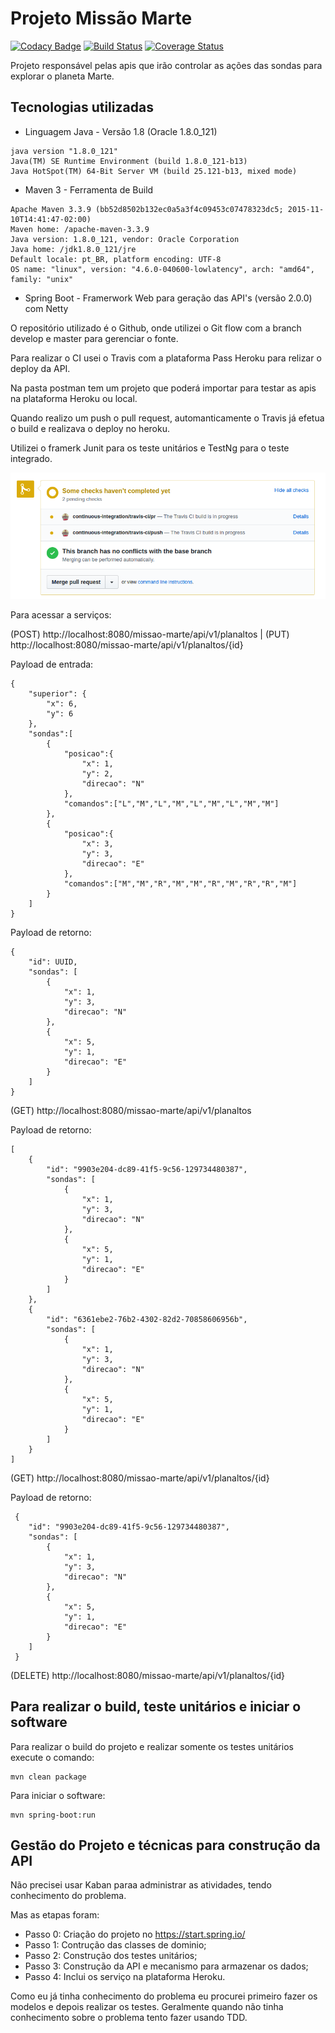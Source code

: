# Projeto Missão Marte

[![Codacy Badge](https://api.codacy.com/project/badge/Grade/24755ef707014807b75950e4aa23141d)](https://www.codacy.com/app/ander-f-silva/missao-marte?utm_source=github.com&amp;utm_medium=referral&amp;utm_content=ander-f-silva/missao-marte&amp;utm_campaign=Badge_Grade)
[![Build Status](https://travis-ci.org/ander-f-silva/missao-marte.svg?branch=master)](https://travis-ci.org/ander-f-silva/missao-marte)
[![Coverage Status](https://coveralls.io/repos/github/ander-f-silva/missao-marte/badge.svg)](https://coveralls.io/github/ander-f-silva/missao-marte)

Projeto responsável pelas apis que irão controlar as ações das sondas  para explorar o planeta Marte.
## Tecnologias utilizadas

* Linguagem Java - Versão 1.8 (Oracle 1.8.0_121)

```
java version "1.8.0_121"
Java(TM) SE Runtime Environment (build 1.8.0_121-b13)
Java HotSpot(TM) 64-Bit Server VM (build 25.121-b13, mixed mode)
```

* Maven 3 - Ferramenta de Build

```
Apache Maven 3.3.9 (bb52d8502b132ec0a5a3f4c09453c07478323dc5; 2015-11-10T14:41:47-02:00)
Maven home: /apache-maven-3.3.9
Java version: 1.8.0_121, vendor: Oracle Corporation
Java home: /jdk1.8.0_121/jre
Default locale: pt_BR, platform encoding: UTF-8
OS name: "linux", version: "4.6.0-040600-lowlatency", arch: "amd64", family: "unix"
```

* Spring Boot - Framerwork Web para geração das API's (versão 2.0.0) com Netty

O repositório utilizado é o Github, onde utilizei o Git flow com a branch develop e master para gerenciar o fonte.

Para realizar o CI usei o Travis com a plataforma Pass Heroku para relizar o deploy da API.

Na pasta postman tem um projeto que poderá importar para testar  as apis na plataforma Heroku ou local.

Quando realizo um push o pull request, automanticamente o Travis já efetua o build e realizava o deploy no heroku.

Utilizei o framerk Junit para os teste unitários e TestNg para o teste integrado.

![Travis](https://github.com/ander-f-silva/missao-marte/blob/develop/images/travis.png)

Para acessar a serviços:

(POST) http://localhost:8080/missao-marte/api/v1/planaltos | (PUT) http://localhost:8080/missao-marte/api/v1/planaltos/{id}

Payload de entrada:

```
{
	"superior": {
		"x": 6,
		"y": 6
	},
	"sondas":[
		{
			"posicao":{
				"x": 1,
				"y": 2,
				"direcao": "N"
			},
			"comandos":["L","M","L","M","L","M","L","M","M"]
		},
		{
			"posicao":{
				"x": 3,
				"y": 3,
				"direcao": "E"
			},
			"comandos":["M","M","R","M","M","R","M","R","R","M"]
		}
	]
}
```

Payload de retorno:

```
{
    "id": UUID,
    "sondas": [
        {
            "x": 1,
            "y": 3,
            "direcao": "N"
        },
        {
            "x": 5,
            "y": 1,
            "direcao": "E"
        }
    ]
}
```

(GET) http://localhost:8080/missao-marte/api/v1/planaltos

Payload de retorno:

```
[
    {
        "id": "9903e204-dc89-41f5-9c56-129734480387",
        "sondas": [
            {
                "x": 1,
                "y": 3,
                "direcao": "N"
            },
            {
                "x": 5,
                "y": 1,
                "direcao": "E"
            }
        ]
    },
    {
        "id": "6361ebe2-76b2-4302-82d2-70858606956b",
        "sondas": [
            {
                "x": 1,
                "y": 3,
                "direcao": "N"
            },
            {
                "x": 5,
                "y": 1,
                "direcao": "E"
            }
        ]
    }
]
```

(GET) http://localhost:8080/missao-marte/api/v1/planaltos/{id}

Payload de retorno:

```
 {
    "id": "9903e204-dc89-41f5-9c56-129734480387",
    "sondas": [
        {
            "x": 1,
            "y": 3,
            "direcao": "N"
        },
        {
            "x": 5,
            "y": 1,
            "direcao": "E"
        }
    ]
 }
```

(DELETE) http://localhost:8080/missao-marte/api/v1/planaltos/{id}

## Para realizar o build, teste unitários e iniciar o software

Para realizar o build do projeto e realizar somente os testes unitários execute o comando:

```
mvn clean package
```

Para iniciar o software:

```
mvn spring-boot:run
```

## Gestão do Projeto e técnicas para construção da API

Não precisei usar Kaban paraa administrar as atividades, tendo conhecimento do problema.

Mas as etapas foram:

* Passo 0: Criação do projeto no https://start.spring.io/
* Passo 1: Contrução das classes de dominio;
* Passo 2: Construção dos testes unitários;
* Passo 3: Construção da API e mecanismo para armazenar os dados;
* Passo 4: Inclui os serviço na plataforma Heroku.

Como eu já tinha conhecimento do problema eu procurei primeiro fazer os modelos e depois realizar os testes.
Geralmente quando não tinha conhecimento sobre o problema tento fazer usando TDD.